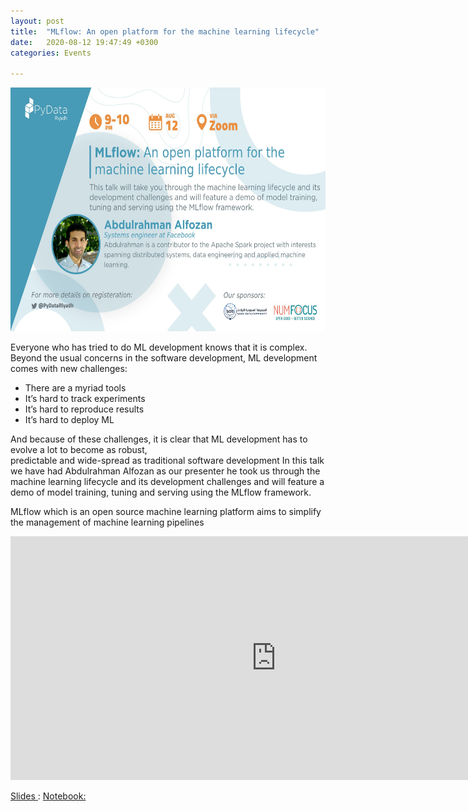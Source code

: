 ```yaml
---
layout: post
title:  "MLflow: An open platform for the machine learning lifecycle"
date:   2020-08-12 19:47:49 +0300
categories: Events

---
```




<img src="/assets/images/MLflow1.jpg" alt="meetup" width="850" height="390">



<p>
Everyone who has tried to do ML development knows that it is complex.<br>
Beyond the usual concerns in the software development, ML development comes with new challenges:
<ul>
 <li>There are a myriad tools</li>
 <li>It’s hard to track experiments</li>
 <li>It’s hard to reproduce results</li>
 <li>It’s hard to deploy ML</li>
</ul>
And because of these challenges, it is clear that ML development has to evolve a lot to become as robust,<br>
predictable and wide-spread as traditional software development
In this talk we have had Abdulrahman Alfozan as our presenter he took us through the machine learning lifecycle and its development challenges and will feature a demo of model training, tuning and serving using the MLflow framework.<br>

MLflow which is an open source machine learning platform aims to simplify the management of machine learning pipelines
</p>


<iframe width="850" height="390" src="https://www.youtube.com/embed/A-dNHEX7iU0" frameborder="0" allow="accelerometer; autoplay; clipboard-write; encrypted-media; gyroscope; picture-in-picture" allowfullscreen></iframe>

<a href="https://t.co/O6G4XqUgt1?amp=1">Slides  </a>   :
<a href="https://t.co/qTCKkFoyGm?amp=1">Notebook: </a>
